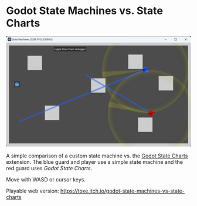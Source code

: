 # Godot State Machines vs. State Charts

![Screenshot](images/screenshot.png)

A simple comparison of a custom state machine vs. the [Godot State Charts](https://godotengine.org/asset-library/asset/1778) extension. The blue guard and player use a simple state machine and the red guard uses *Godot State Charts*.

Move with WASD or cursor keys.

Playable web version: https://toxe.itch.io/godot-state-machines-vs-state-charts
